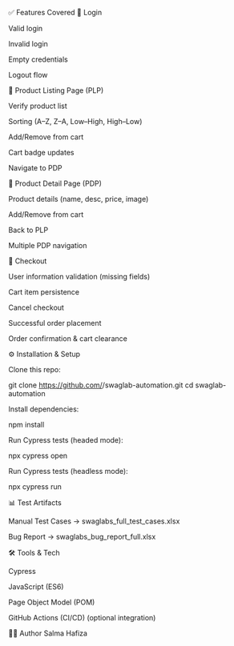 
✅ Features Covered
🔹 Login

Valid login

Invalid login

Empty credentials

Logout flow

🔹 Product Listing Page (PLP)

Verify product list

Sorting (A–Z, Z–A, Low–High, High–Low)

Add/Remove from cart

Cart badge updates

Navigate to PDP

🔹 Product Detail Page (PDP)

Product details (name, desc, price, image)

Add/Remove from cart

Back to PLP

Multiple PDP navigation

🔹 Checkout

User information validation (missing fields)

Cart item persistence

Cancel checkout

Successful order placement

Order confirmation & cart clearance

⚙️ Installation & Setup

Clone this repo:

git clone https://github.com/<your-username>/swaglab-automation.git
cd swaglab-automation


Install dependencies:

npm install


Run Cypress tests (headed mode):

npx cypress open


Run Cypress tests (headless mode):

npx cypress run

📊 Test Artifacts

Manual Test Cases → swaglabs_full_test_cases.xlsx

Bug Report → swaglabs_bug_report_full.xlsx

🛠 Tools & Tech

Cypress

JavaScript (ES6)

Page Object Model (POM)

GitHub Actions (CI/CD) (optional integration)

👩‍💻 Author
Salma Hafiza
